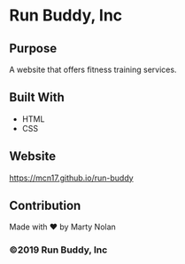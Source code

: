# Run Buddy, Inc

## Purpose
A website that offers fitness training services.

## Built With
* HTML
* CSS

## Website
https://mcn17.github.io/run-buddy

## Contribution
Made with ❤️ by Marty Nolan


### ©️2019 Run Buddy, Inc
